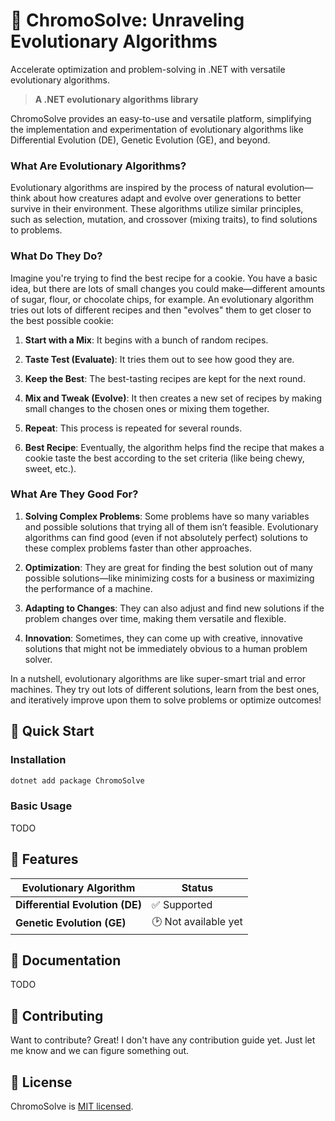 # 🧬 ChromoSolve: Unraveling Evolutionary Algorithms
Accelerate optimization and problem-solving in .NET with versatile evolutionary algorithms.

> **A .NET evolutionary algorithms library**

ChromoSolve provides an easy-to-use and versatile platform, simplifying the implementation and experimentation of evolutionary algorithms like Differential Evolution (DE), Genetic Evolution (GE), and beyond.

### What Are Evolutionary Algorithms?

Evolutionary algorithms are inspired by the process of natural evolution—think about how creatures adapt and evolve over generations to better survive in their environment. These algorithms utilize similar principles, such as selection, mutation, and crossover (mixing traits), to find solutions to problems.

### What Do They Do?

Imagine you're trying to find the best recipe for a cookie. You have a basic idea, but there are lots of small changes you could make—different amounts of sugar, flour, or chocolate chips, for example. An evolutionary algorithm tries out lots of different recipes and then "evolves" them to get closer to the best possible cookie:

1. **Start with a Mix**: It begins with a bunch of random recipes.

2. **Taste Test (Evaluate)**: It tries them out to see how good they are.

3. **Keep the Best**: The best-tasting recipes are kept for the next round.

4. **Mix and Tweak (Evolve)**: It then creates a new set of recipes by making small changes to the chosen ones or mixing them together.

5. **Repeat**: This process is repeated for several rounds.

6. **Best Recipe**: Eventually, the algorithm helps find the recipe that makes a cookie taste the best according to the set criteria (like being chewy, sweet, etc.).

### What Are They Good For?

1. **Solving Complex Problems**: Some problems have so many variables and possible solutions that trying all of them isn’t feasible. Evolutionary algorithms can find good (even if not absolutely perfect) solutions to these complex problems faster than other approaches.

2. **Optimization**: They are great for finding the best solution out of many possible solutions—like minimizing costs for a business or maximizing the performance of a machine.

3. **Adapting to Changes**: They can also adjust and find new solutions if the problem changes over time, making them versatile and flexible.

4. **Innovation**: Sometimes, they can come up with creative, innovative solutions that might not be immediately obvious to a human problem solver.

In a nutshell, evolutionary algorithms are like super-smart trial and error machines. They try out lots of different solutions, learn from the best ones, and iteratively improve upon them to solve problems or optimize outcomes!










## 🚀 Quick Start

### Installation

```sh
dotnet add package ChromoSolve
```

### Basic Usage

TODO

## 🧬 Features

| Evolutionary Algorithm          | Status              |
|---------------------------------|---------------------|
| **Differential Evolution (DE)** | ✅ Supported           |
| **Genetic Evolution (GE)**      | 🕑 Not available yet   |


## 📘 Documentation

TODO

## 🤝 Contributing

Want to contribute? Great! I don't have any contribution guide yet. Just let me know and we can figure something out.

## 📜 License

ChromoSolve is [MIT licensed](LICENSE).